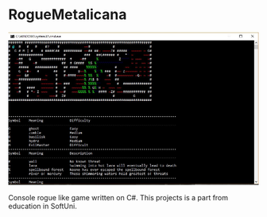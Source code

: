 # RogueMetalicana

![RogueMetalicana screenshot](https://github.com/Aleksandrov91/RogueMetalicana/blob/master/rogueMetalicana.JPG?raw=true)

Console rogue like game written on C#. This projects is a part from education in SoftUni.
